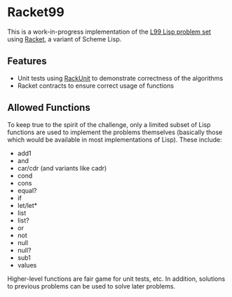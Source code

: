 # Racket99

This is a work-in-progress implementation of the [L99 Lisp problem set](http://www.ic.unicamp.br/~meidanis/courses/mc336/2006s2/funcional/L-99_Ninety-Nine_Lisp_Problems.html) using [Racket](https://racket-lang.org/), a variant of Scheme Lisp.

## Features

- Unit tests using [RackUnit](http://docs.racket-lang.org/rackunit/) to demonstrate correctness of the algorithms
- Racket contracts to ensure correct usage of functions

## Allowed Functions

To keep true to the spirit of the challenge, only a limited subset of Lisp functions are used to implement the problems themselves (basically those which would be available in most implementations of Lisp). These include:

- add1
- and
- car/cdr (and variants like cadr)
- cond
- cons
- equal?
- if
- let/let*
- list
- list?
- or
- not
- null
- null?
- sub1
- values

Higher-level functions are fair game for unit tests, etc. In addition, solutions to previous problems can be used to solve later problems.
